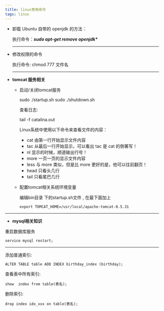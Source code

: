 ```yaml
---
title: linux常用命令
tags: linux 
---
```



* 卸载 Ubuntu 自带的 openjdk 的方法：

  执行命令：***sudo apt-get remove openjdk\****  

  ------

* 修改权限的命令

  执行命令: chmod 777 文件名

  ***

* **tomcat 服务相关**

  * 启动/关闭tomcat服务

    sudo ./startup.sh    sudo ./shutdown.sh

    

    查看日志:

    tail -f catalina.out
  
    Linux系统中使用以下命令来查看文件的内容：
  
    - cat  由第一行开始显示文件内容
    - tac  从最后一行开始显示，可以看出 tac 是 cat 的倒著写！
    - nl   显示的时候，顺道输出行号！
    - more 一页一页的显示文件内容
    - less 与 more 类似，但是比 more 更好的是，他可以往前翻页！
    - head 只看头几行
    - tail 只看尾巴几行
  
    
  
  * 配置tomcat相关系统环境变量
  
    编辑bin目录 下的startup.sh文件 , 在最下面加上
  
    ```
    export TOMCAT_HOME=/usr/local/apache-tomcat-8.5.31
    ```

***

*   **mysql相关知识**

  重启数据库服务
  
  ```
  service mysql restart;
  ```
  
  ------
  
  添加普通索引:
  
  ```
  ALTER TABLE table ADD INDEX birthday_index (birthday);
  ```
  
  查看表中所有索引:
  
  ```
  show  index from table(表名);
  ```
  
  删除索引:
  
  ```
  drop index idx_xxx on table(表名);
  ```
  
  